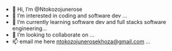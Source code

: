 - 👋 Hi, I’m @Ntokozojunerose
- 👀 I’m interested in coding and software dev ...
- 🌱 I’m currently learning software dev and full stacks software engineering...
- 💞️ I’m looking to collaborate on ...
- 📫 email me here ntokozojunerosekhoza@gmail.com ...

<!---
Ntokozojunerose/Ntokozojunerose is a ✨ special ✨ repository because its `README.md` (this file) appears on your GitHub profile.
You can click the Preview link to take a look at your changes.
--->
